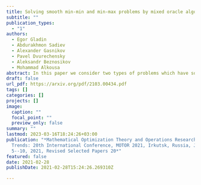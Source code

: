 ```yaml
---
title: Solving smooth min-min and min-max problems by mixed oracle algorithms
subtitle: ""
publication_types:
  - "1"
authors:
  - Egor Gladin
  - Abdurakhmon Sadiev
  - Alexander Gasnikov
  - Pavel Dvurechensky
  - Aleksandr Beznosikov
  - Mohammad Alkousa
abstract: In this paper we consider two types of problems which have some similarity in their structure, namely, min-min problems and min-max saddle-point problems. Our approach is based on considering the outer minimization problem as a minimization problem with inexact oracle. This inexact oracle is calculated via inexact solution of the inner problem, which is either a minimization or a maximization problem. Our main assumptions are that the problem is smooth and the available oracle is mixed: it is only possible to evaluate the gradient w.r.t. the outer block of variables which corresponds to the outer minimization problem, whereas for the inner problem only zeroth-order oracle is available. To solve the inner problem we use accelerated gradient-free method with zeroth-order oracle. To solve the outer problem we use either inexact variant of the Vaydya’s cutting-plane method or a variant of accelerated gradient method. As a result we propose a framework which leads to non-asymptotic complexity bounds for both min-min and min-max problems. Moreover, we estimate separately the number of first- and zeroth-order oracle calls which are sufficient to reach any desired accuracy.
draft: false
url_pdf: https://arxiv.org/pdf/2103.00434.pdf
tags: []
categories: []
projects: []
image:
  caption: ""
  focal_point: ""
  preview_only: false
summary: ""
lastmod: 2023-03-16T18:24:26+03:00
publication: "*Mathematical Optimization Theory and Operations Research: Recent
  Trends: 20th International Conference, MOTOR 2021, Irkutsk, Russia, July
  5--10, 2021, Revised Selected Papers 20*"
featured: false
date: 2021-02-28
publishDate: 2021-02-28T15:24:26.269310Z

---
```

